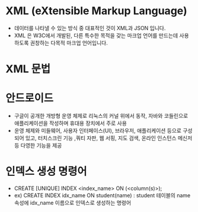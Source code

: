 # XML (eXtensible Markup Language)
- 데이터를 나타낼 수 있는 방식 중 대표적인 것이 XML과 JSON 입니다.
- XML 은 W3C에서 개발된, 다른 특수한 목적을 갖는 마크업 언어를 만드는데 사용하도록 권창하는 다목적 마크업 언어입니다.

# XML 문법

# 안드로이드
- 구글이 공개한 개방형 운영 체제로 리눅스의 커널 위에서 동작, 자바와 코들린으로 애플리케이션을 작성하며 휴대용 장치에서 주로 사용
- 운영 체제와 미들웨어, 사용자 인터페이스(UI), 브라우저, 애플리케이션 등으로 구성되어 있고, 터치스크린 기능 ,쿼티 자판, 웹 서핑, 지도 검색, 온라인 인스턴스 메신저 등 다영한 기능을 제공

# 인덱스 생성 명령어
- CREATE [UNIQUE] INDEX <index_name> ON <table name> (<column(s)>);
- ex) CREATE INDEX idx_name ON student(name)  : student 테이블의 name 속성에 idx_name 이름으로 인덱스로 생성하는 명령어
  
